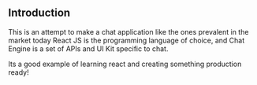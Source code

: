 
## Introduction
This is an attempt to make a chat application like the ones prevalent in the market today
React JS is the programming language of choice, and Chat Engine is a set of APIs and UI Kit specific to chat.

Its a good example of learning react and creating something production ready!

